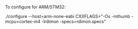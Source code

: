 

To configure for ARM/STM32:

./configure --host=arm-none-eabi CXXFLAGS="-Os -mthumb -mcpu=cortex-m4 -lrdimon -specs=rdimon.specs"

